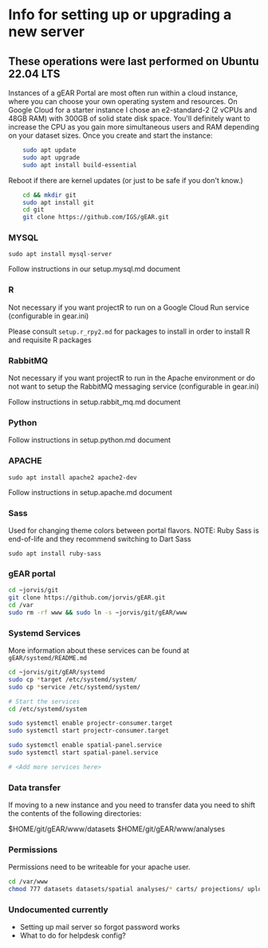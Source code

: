 # Info for setting up or upgrading a new server

## These operations were last performed on Ubuntu 22.04 LTS

Instances of a gEAR Portal are most often run within a cloud instance, where you can choose your own operating system and resources.  On Google Cloud for a starter instance I chose an e2-standard-2 (2 vCPUs and 48GB RAM) with 300GB of solid state disk space.  You'll definitely want to increase the CPU as you gain more simultaneous users and RAM depending on your dataset sizes.  Once you create and start the instance:

```bash
    sudo apt update
    sudo apt upgrade
    sudo apt install build-essential
```

Reboot if there are kernel updates (or just to be safe if you don't know.)

```bash
    cd && mkdir git
    sudo apt install git
    cd git
    git clone https://github.com/IGS/gEAR.git
```

### MYSQL

`sudo apt install mysql-server`

Follow instructions in our setup.mysql.md document

### R

Not necessary if you want projectR to run on a Google Cloud Run service (configurable in gear.ini)

Please consult `setup.r_rpy2.md` for packages to install in order to install R and requisite R packages

### RabbitMQ

Not necessary if you want projectR to run in the Apache environment or do not want to setup the RabbitMQ messaging service (configurable in gear.ini)

Follow instructions in setup.rabbit_mq.md document

### Python

Follow instructions in setup.python.md document

### APACHE

`sudo apt install apache2 apache2-dev`

Follow instructions in setup.apache.md document

### Sass

Used for changing theme colors between portal flavors.
NOTE: Ruby Sass is end-of-life and they recommend switching to Dart Sass

`sudo apt install ruby-sass`

### gEAR portal

```bash
cd ~jorvis/git
git clone https://github.com/jorvis/gEAR.git
cd /var
sudo rm -rf www && sudo ln -s ~jorvis/git/gEAR/www
```

### Systemd Services

More information about these services can be found at `gEAR/systemd/README.md`

```bash
cd ~jorvis/git/gEAR/systemd
sudo cp *target /etc/systemd/system/
sudo cp *service /etc/systemd/system/

# Start the services
cd /etc/systemd/system

sudo systemctl enable projectr-consumer.target
sudo systemctl start projectr-consumer.target

sudo systemctl enable spatial-panel.service
sudo systemctl start spatial-panel.service

# <Add more services here>
```

### Data transfer

If moving to a new instance and you need to transfer data you need
to shift the contents of the following directories:

$HOME/git/gEAR/www/datasets
$HOME/git/gEAR/www/analyses

### Permissions

Permissions need to be writeable for your apache user.

```bash
cd /var/www
chmod 777 datasets datasets/spatial analyses/* carts/ projections/ uploads/files/ img/dataset_previews/
```

### Undocumented currently

- Setting up mail server so forgot password works
- What to do for helpdesk config?
